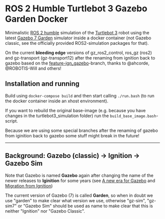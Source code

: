 # ROS 2 Humble Turtlebot 3 Gazebo Garden Docker
Minimalistic [ROS 2 humble](https://docs.ros.org/en/humble/index.html) simulation of the [Turtlebot 3](https://www.turtlebot.com/turtlebot3/) robot using the latest [Gazebo 7 Garden](https://gazebosim.org/) simulator inside a docker container (not Gazebo classic, see the officially provided ROS2-simulation packages for that).

On the current **bleeding edge** versions of gz_ros2_control, ros_gz (ros2) and gz-transport (gz-transport12) after the renaming from ignition back to gazebo
based on the [feature-ign_gazebo](https://github.com/ROBOTIS-GIT/turtlebot3_simulations/tree/feature-ign_gazebo)-branch, thanks to @ahcorde, @ROBOTIS-Will and others!


## Installation and running
Build using `docker-compose build` and then start calling `./run.bash` (to run the docker container inside an xhost environment).

If you want to rebuild the original base-image (e.g. because you have changes in the turtlebot3_simulation folder) run the `build_base_image.bash`-script.

Because we are using some special branches after the renaming of gazebo from iginition back to gazebo some stuff might break in the future!

---

## Background: Gazebo (classic) -> Ignition -> Gazebo Sim
Note that Gazebo is named **Gazebo** again after changing the name of the newer releases to **Iginition** for some years (see [A new era for Gazebo](https://community.gazebosim.org/t/a-new-era-for-gazebo/1356) and [Migration from Ignition](https://gazebosim.org/docs/garden/migration_from_ignition))

The current version of Gazebo (7) is called **Garden**, so when in doubt we use "garden" to make clear what version we use, otherwise "gz-sim", "gz-sim7" or "Gazebo Sim" should be used as name to make clear that this is neither "Ignition" nor "Gazebo Classic".
